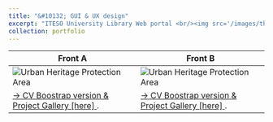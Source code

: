 ```yaml
---
title: "&#10132; GUI & UX design"
excerpt: "ITESO University Library Web portal <br/><img src='/images/thn_front_portal_biblioteca.png'>"
collection: portfolio
---
```



| Front A      | Front B |
| ----------- | ----------- |
| ![Urban Heritage Protection Area](/academic_pages/images/thn_front_portal_biblioteca.png )      | ![Urban Heritage Protection Area](/academic_pages/images/thn_front_portal_biblioteca_IEEE.png )      |
| [&#8594; CV Boostrap version & Project Gallery [here] ](https://leobardooscar.github.io/portfolio/gui_ux.html "GUI & UX design works").   | [&#8594; CV Boostrap version & Project Gallery [here] ](https://leobardooscar.github.io/portfolio/gui_ux.html "GUI & UX design works").        |